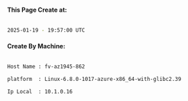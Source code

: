 
   
#### This Page Create at:

```bash

2025-01-19 - 19:57:00 UTC

```

#### Create By Machine:

```bash

Host Name : fv-az1945-862

platform  : Linux-6.8.0-1017-azure-x86_64-with-glibc2.39

Ip Local  : 10.1.0.16

```

